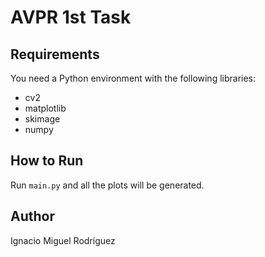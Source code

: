 # AVPR 1st Task

## Requirements
You need a Python environment with the following libraries:
- cv2
- matplotlib
- skimage
- numpy

## How to Run
Run `main.py` and all the plots will be generated.

## Author
Ignacio Miguel Rodríguez
